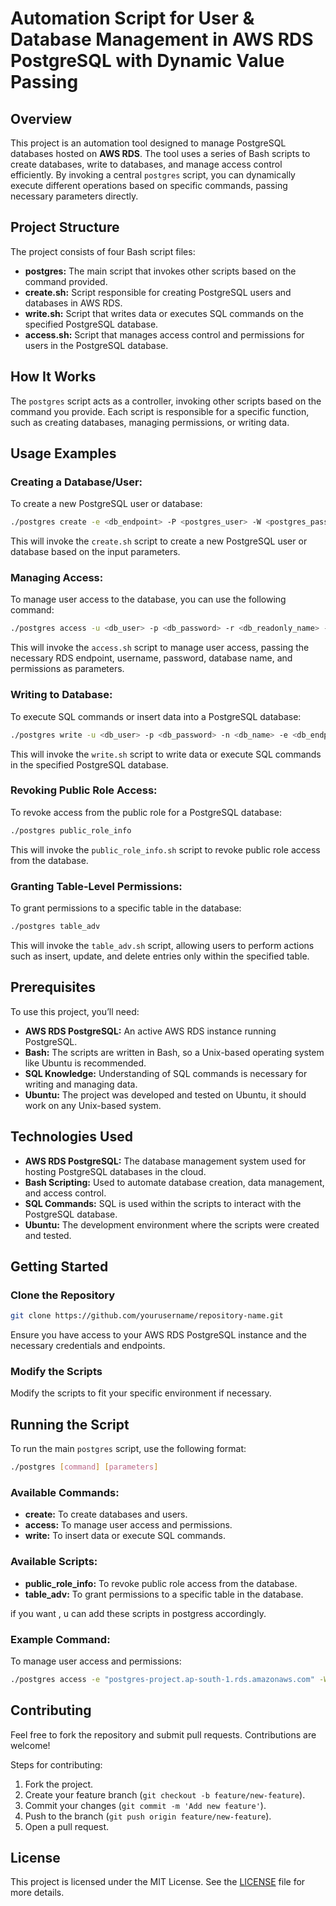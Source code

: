 # Automation Script for User &amp; Database Management in AWS RDS PostgreSQL with Dynamic Value Passing

## Overview
This project is an automation tool designed to manage PostgreSQL databases hosted on **AWS RDS**. The tool uses a series of Bash scripts to create databases, write to databases, and manage access control efficiently. By invoking a central `postgres` script, you can dynamically execute different operations based on specific commands, passing necessary parameters directly.

## Project Structure
The project consists of four Bash script files:

- **postgres:** The main script that invokes other scripts based on the command provided.
- **create.sh:** Script responsible for creating PostgreSQL users and databases in AWS RDS.
- **write.sh:** Script that writes data or executes SQL commands on the specified PostgreSQL database.
- **access.sh:** Script that manages access control and permissions for users in the PostgreSQL database.

## How It Works
The `postgres` script acts as a controller, invoking other scripts based on the command you provide. Each script is responsible for a specific function, such as creating databases, managing permissions, or writing data.

## Usage Examples

### Creating a Database/User:
To create a new PostgreSQL user or database:
```bash
./postgres create -e <db_endpoint> -P <postgres_user> -W <postgres_pass> -D <postgres_db> -n <db_name>"
```
This will invoke the `create.sh` script to create a new PostgreSQL user or database based on the input parameters.

### Managing Access:
To manage user access to the database, you can use the following command:
```bash
./postgres access -u <db_user> -p <db_password> -r <db_readonly_name> -e <db_endpoint> -P <postgres_user> -W <postgres_pass> -D <postgres_db> -A <admin_db>"
```
This will invoke the `access.sh` script to manage user access, passing the necessary RDS endpoint, username, password, database name, and permissions as parameters.

### Writing to Database:
To execute SQL commands or insert data into a PostgreSQL database:
```bash
./postgres write -u <db_user> -p <db_password> -n <db_name> -e <db_endpoint> -P <postgres_user> -W <postgres_pass> -D <postgres_db> -A <admin_db>"
```
This will invoke the `write.sh` script to write data or execute SQL commands in the specified PostgreSQL database.

### Revoking Public Role Access:
To revoke access from the public role for a PostgreSQL database:
```bash
./postgres public_role_info
```
This will invoke the `public_role_info.sh` script to revoke public role access from the database.

### Granting Table-Level Permissions:
To grant permissions to a specific table in the database:
```bash
./postgres table_adv
```
This will invoke the `table_adv.sh` script, allowing users to perform actions such as insert, update, and delete entries only within the specified table.

## Prerequisites
To use this project, you’ll need:
- **AWS RDS PostgreSQL:** An active AWS RDS instance running PostgreSQL.
- **Bash:** The scripts are written in Bash, so a Unix-based operating system like Ubuntu is recommended.
- **SQL Knowledge:** Understanding of SQL commands is necessary for writing and managing data.
- **Ubuntu:** The project was developed and tested on Ubuntu, it should work on any Unix-based system.

## Technologies Used
- **AWS RDS PostgreSQL:** The database management system used for hosting PostgreSQL databases in the cloud.
- **Bash Scripting:** Used to automate database creation, data management, and access control.
- **SQL Commands:** SQL is used within the scripts to interact with the PostgreSQL database.
- **Ubuntu:** The development environment where the scripts were created and tested.

## Getting Started

### Clone the Repository
```bash
git clone https://github.com/yourusername/repository-name.git
```
Ensure you have access to your AWS RDS PostgreSQL instance and the necessary credentials and endpoints.

### Modify the Scripts
Modify the scripts to fit your specific environment if necessary.

## Running the Script
To run the main `postgres` script, use the following format:
```bash
./postgres [command] [parameters]
```
### Available Commands:
- **create:** To create databases and users.
- **access:** To manage user access and permissions.
- **write:** To insert data or execute SQL commands.

### Available Scripts:
- **public_role_info:** To revoke public role access from the database.
- **table_adv:** To grant permissions to a specific table in the database.

if you want , u can add these scripts in postgress accordingly.

### Example Command:
To manage user access and permissions:
```bash
./postgres access -e "postgres-project.ap-south-1.rds.amazonaws.com" -W "password" -P "postgres99" -D "postgres" -n "invoke" -u "testing" -p "testing" -A "db_had_table"
```

## Contributing
Feel free to fork the repository and submit pull requests. Contributions are welcome!

Steps for contributing:
1. Fork the project.
2. Create your feature branch (`git checkout -b feature/new-feature`).
3. Commit your changes (`git commit -m 'Add new feature'`).
4. Push to the branch (`git push origin feature/new-feature`).
5. Open a pull request.

## License
This project is licensed under the MIT License. See the [LICENSE](LICENSE) file for more details.

